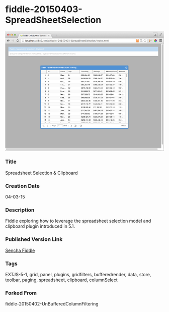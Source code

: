 fiddle-20150403-SpreadSheetSelection
======

![Screenshot](screenshot.png)

### Title

Spreadsheet Selection & Clipboard


### Creation Date

04-03-15


### Description

Fiddle exploring how to leverage the spreadsheet selection model and clipboard plugin introduced in 5.1.


### Published Version Link

[Sencha Fiddle](https://fiddle.sencha.com/#fiddle/kqj)


### Tags

EXTJS-5-1, grid, panel, plugins, gridfilters, bufferedrender, data, store, toolbar, paging, spreadsheet, clipboard, columnSelect


### Forked From

fiddle-20150402-UnBufferedColumnFiltering

